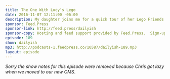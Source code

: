 ```yaml
---
title: The One With Lucy’s Lego
date: 2016-11-07 12:11:00 -06:00
description: My daughter joins me for a quick tour of her Lego Friends as well as her review of Frozen. *SPOILERS*
sponsor: Feed.Press
sponsor-link: http://feed.press/dailyish
sponsor-copy: Hosting and feed support provided by Feed.Press.  Sign-up today and try FeedPress on a 14 day trial (no contracts or commitments). Use promo code "dailyish" during checkout to get 10% off your first year.
episode: 189
show: dailyish
mp3: http://podcasts-1.feedpress.co/10587/dailyish-189.mp3
layout: episode
---
```


<em>Sorry the show notes for this episode were removed because Chris got lazy when we moved to our new CMS</em>.
